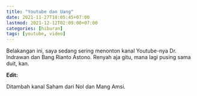 ```yaml
---
title: "Youtube dan Uang"
date: 2021-11-27T18:05:45+07:00
lastmod: 2021-12-12T02:09:00+07:00
categories: [hiburan]
tags: [youtube, video]
---
```


Belakangan ini, saya sedang sering menonton kanal Youtube-nya Dr. Indrawan dan Bang Rianto Astono. Renyah aja gitu, mana lagi pusing sama duit, kan.

**Edit:**

Ditambah kanal Saham dari Nol dan Mang Amsi.
